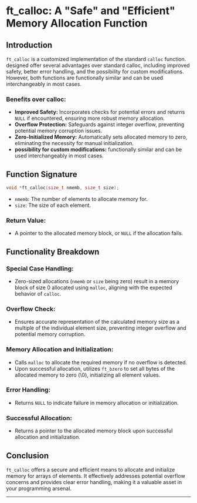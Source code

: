 # ft_calloc: A "Safe" and "Efficient" Memory Allocation Function

## Introduction

`ft_calloc` is a customized implementation of the standard `calloc` function. designed offer several advantages over standard calloc, including improved safety, better error handling, and the possibility for custom modifications. However, both functions are functionally similar and can be used interchangeably in most cases.

### Benefits over calloc:

- **Improved Safety:** Incorporates checks for potential errors and returns `NULL` if encountered, ensuring more robust memory allocation.
- **Overflow Protection:** Safeguards against integer overflow, preventing potential memory corruption issues.
- **Zero-Initialized Memory:** Automatically sets allocated memory to zero, eliminating the necessity for manual initialization.
- **possibility for custom modifications:** functionally similar and can be used interchangeably in most cases.

## Function Signature

```c
void *ft_calloc(size_t nmemb, size_t size);
```

- `nmemb`: The number of elements to allocate memory for.
- `size`: The size of each element.

### Return Value:

- A pointer to the allocated memory block, or `NULL` if the allocation fails.

## Functionality Breakdown

### Special Case Handling:

- Zero-sized allocations (`nmemb` or `size` being zero) result in a memory block of size 0 allocated using `malloc`, aligning with the expected behavior of `calloc`.

### Overflow Check:

- Ensures accurate representation of the calculated memory size as a multiple of the individual element size, preventing integer overflow and potential memory corruption.

### Memory Allocation and Initialization:

- Calls `malloc` to allocate the required memory if no overflow is detected.
- Upon successful allocation, utilizes `ft_bzero` to set all bytes of the allocated memory to zero (\0), initializing all element values.

### Error Handling:

- Returns `NULL` to indicate failure in memory allocation or initialization.

### Successful Allocation:

- Returns a pointer to the allocated memory block upon successful allocation and initialization.

## Conclusion

`ft_calloc` offers a secure and efficient means to allocate and initialize memory for arrays of elements. It effectively addresses potential overflow concerns and provides clear error handling, making it a valuable asset in your programming arsenal.

---